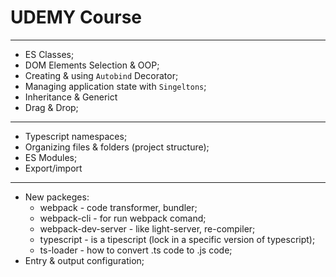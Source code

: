 # UDEMY Course
-------------------------------

* ES Classes;
* DOM Elements Selection & OOP;
* Creating & using `Autobind` Decorator;
* Managing application state with `Singeltons`;
* Inheritance & Generict
* Drag & Drop;
-------------------------------

* Typescript namespaces;
* Organizing files & folders (project structure);
* ES Modules;
* Export/import

-------------------------------
* New packeges: 
    * webpack - code transformer, bundler;
    * webpack-cli - for run webpack comand;
    * webpack-dev-server - like light-server, re-compiler;
    * typescript - is a tipescript (lock in a specific version of typescript);
    * ts-loader - how to convert .ts code to .js code;
* Entry & output configuration;
